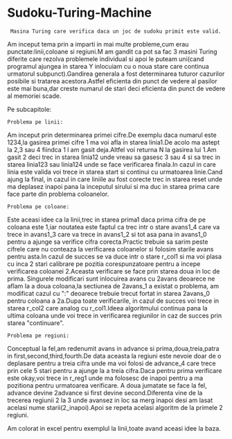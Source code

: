 # Sudoku-Turing-Machine
 	 Masina Turing care verifica daca un joc de sudoku primit este valid.

Am inceput tema prin a imparti in mai multe probleme,cum erau punctate:linii,coloane
si regiuni.M am gandit ca pot sa fac 3 masini Turing diferite care rezolva problemele
individual si apoi le puteam uni(cand programul ajungea in starea Y inlocuiam cu o noua
stare care continua urmatorul subpunct).Gandirea generala a fost determinarea tuturor 
cazurilor posibile si tratarea acestora.Astfel eficienta din punct de vedere al pasilor
este mai buna,dar creste numarul de stari deci eficienta din punct de vedere al memoriei
scade.

Pe subcapitole:

	Problema pe linii:

Am inceput prin determinarea primei cifre.De exemplu daca numarul este 1234,la gasirea
primei cifre 1 ma voi afla in starea linia1.De acolo ma astept la 2,3 sau 4 fiindca 1 l am gasit deja.Altfel
voi returna N la gasirea lui 1.Am gasit 2 deci trec in starea linia12 unde vreau sa gasesc 3 sau 4 si sa trec
in starea linia123 sau linia124 unde se face verificarea finala.In cazul in care linia este valida voi trece in 
starea start si continui cu urmatoarea linie.Cand ajung la final, in cazul in care liniile au fost corecte trec in 
starea reset unde ma deplasez inapoi pana la inceputul sirului si ma duc in starea prima care face parte din 
problema coloanelor.

	Problema pe coloane:

Este aceasi idee ca la linii,trec in starea prima1 daca prima cifra de pe coloana este 1,iar noutatea este
faptul ca trec intr o stare avans1_4 care va trece in avans1_3 care va trece in avans1_2 si tot asa pana in avans1_0
pentru a ajunge sa verifice cifra corecta.Practic trebuie sa sarim peste cifrele care nu conteaza la verificarea coloanelor
si folosim starile avans pentru asta.In cazul de succes se va duce intr o stare r_col1 si ma voi plasa cu inca 2 stari calibrare
pe pozitia corespunzatoare pentru a incepe verificarea coloanei 2.Aceasta verificare se face prin starea doua in loc de prima.
Singurele modificari sunt inlocuirea avans cu 2avans deoarece ne aflam la a doua coloana,la sectiunea de 2avans_1 a existat o 
problema, am modificat cazul cu ":" deoarece trebuie trecut fortat in starea 2avans_0 pentru coloana a 2a.Dupa toate verificarile,
in cazul de succes voi trece in starea r_col2 care analog cu r_col1.Ideea algoritmului continua pana la ultima coloana unde voi trece
in verificarea regiunilor in caz de succes prin starea "continuare".

	Problema pe regiuni:

Conceptual la fel,am redenumit avans in advance si prima,doua,treia,patra in first,second,third,fourth.De data aceasta la regiuni
este nevoie doar de o deplasare pentru a treia cifra unde ma voi folosi de advance_4 care trece prin cele 5 stari pentru a ajunge la a treia
cifra.Daca pentru prima verificare este okay,voi trece in r_reg1 unde ma folosesc de inapoi pentru a ma pozitiona pentru urmatoarea verificare.
A doua jumatate se face la fel, advance devine 2advance si first devine second.Diferenta vine de la trecerea regiunii 2 la 3 unde avansez in 
loc sa merg inapoi desi am lasat acelasi nume starii(2_inapoi).Apoi se repeta acelasi algoritm de la primele 2 regiuni.

Am colorat in excel pentru exemplul la linii,toate avand aceasi idee la baza.
